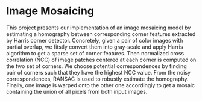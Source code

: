 # Image Mosaicing
This project presents our implementation of an image mosaicing model by estimating a homography between corresponding corner features extracted by Harris corner detector. Concretely, given a pair of color images with partial overlap, we fitstly convert them into gray-scale and apply Harris algorithm to get a sparse set of corner features. Then normalized cross correlation (NCC) of image patches centered at each corner is computed on the two set of corners. We choose potential correspondences by finding pair of corners such that they have the highest NCC value. From the noisy correspondences, RANSAC is used to robustly estimate the homography. Finally, one image is warped onto the other one accordingly to get a mosaic containing the union of all pixels from both input images.